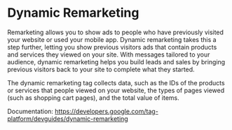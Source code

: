 # Dynamic Remarketing

Remarketing allows you to show ads to people who have previously visited your website or used your mobile app. Dynamic remarketing takes this a step further, letting you show previous visitors ads that contain products and services they viewed on your site. With messages tailored to your audience, dynamic remarketing helps you build leads and sales by bringing previous visitors back to your site to complete what they started.

The dynamic remarketing tag collects data, such as the IDs of the products or services that people viewed on your website, the types of pages viewed (such as shopping cart pages), and the total value of items.

Documentation: https://developers.google.com/tag-platform/devguides/dynamic-remarketing
